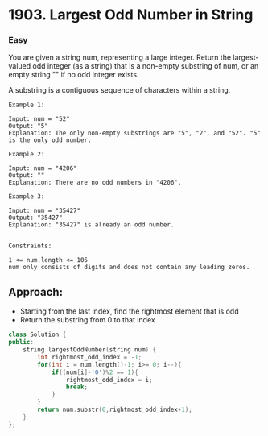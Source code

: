 # 1903. Largest Odd Number in String
### Easy

You are given a string num, representing a large integer. Return the largest-valued odd integer (as a string) that is a non-empty substring of num, or an empty string "" if no odd integer exists.

A substring is a contiguous sequence of characters within a string.

 

    Example 1:

    Input: num = "52"
    Output: "5"
    Explanation: The only non-empty substrings are "5", "2", and "52". "5" is the only odd number.

    Example 2:

    Input: num = "4206"
    Output: ""
    Explanation: There are no odd numbers in "4206".

    Example 3:

    Input: num = "35427"
    Output: "35427"
    Explanation: "35427" is already an odd number.

    
    Constraints:

    1 <= num.length <= 105
    num only consists of digits and does not contain any leading zeros.

## Approach:
* Starting from the last index, find the rightmost element that is odd
* Return the substring from 0 to that index


```cpp
class Solution {
public:
    string largestOddNumber(string num) {
        int rightmost_odd_index = -1;
        for(int i = num.length()-1; i>= 0; i--){
            if((num[i]-'0')%2 == 1){
                rightmost_odd_index = i;
                break;
            }
        }
        return num.substr(0,rightmost_odd_index+1);
    }
};

```